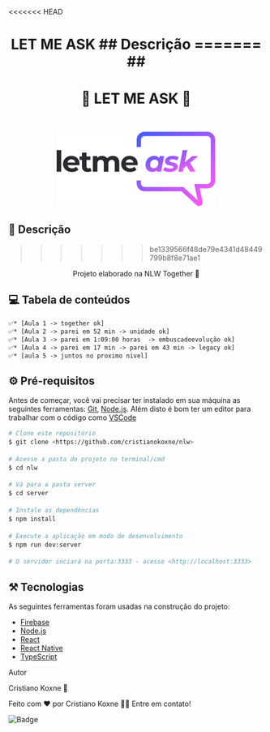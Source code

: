 <<<<<<< HEAD

<h1 align="center">LET ME ASK</kh1>
## Descrição 
=======
##

<h1 align="center">🔗 LET ME ASK 🔗</h1>

## 

<div align="center">
    <br>
    <img src="./logo.svg"/>
</div>


## 🚀 Descrição  

>>>>>>> be1339566f48de79e4341d48449799b8f8e71ae1
<p align="center">Projeto elaborado na NLW Together 🚀</p>


## 💻 Tabela de conteúdos
<!--ts-->
    ✅* [Aula 1 -> together ok]
    ✅* [Aula 2 -> parei em 52 min -> unidade ok]
    ✅* [Aula 3 -> parei em 1:09:00 horas  -> embuscadeevolução ok]
    ✅* [Aula 4 -> parei em 17 min -> parei em 43 min -> legacy ok]
    ✅* [aula 5 -> juntos no proximo nivel]
      
<!--te-->


## ⚙️ Pré-requisitos

Antes de começar, você vai precisar ter instalado em sua máquina as seguintes ferramentas:
[Git](https://git-scm.com), [Node.js](https://nodejs.org/en/). 
Além disto é bom ter um editor para trabalhar com o código como [VSCode](https://code.visualstudio.com/)


```bash
# Clone este repositório
$ git clone <https://github.com/cristianokoxne/nlw>

# Acesse a pasta do projeto no terminal/cmd
$ cd nlw

# Vá para a pasta server
$ cd server

# Instale as dependências
$ npm install

# Execute a aplicação em modo de desenvolvimento
$ npm run dev:server

# O servidor inciará na porta:3333 - acesse <http://localhost:3333>
```
## ⚒️ Tecnologias

As seguintes ferramentas foram usadas na construção do projeto:

- [Firebase](https://firebase.google.com)
- [Node.js](https://nodejs.org/en/)
- [React](https://pt-br.reactjs.org/)
- [React Native](https://reactnative.dev/)
- [TypeScript](https://www.typescriptlang.org/)

Autor

Cristiano Koxne 🚀

Feito com ❤️ por Cristiano Koxne 👋🏽 Entre em contato!

![Badge](https://img.shields.io/badge/Linkedin-blue)




